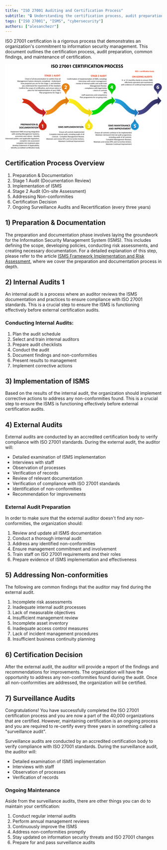```yaml
---
title: "ISO 27001 Auditing and Certification Process"
subtitle: "🔒 Understanding the certification process, audit preparation, common findings, and maintenance of certification"
tags: ["ISO 27001", "ISMS", "cybersecurity"]
authors: ["alesanchezr"]
---
```


ISO 27001 certification is a rigorous process that demonstrates an organization's commitment to information security management. This document outlines the certification process, audit preparation, common findings, and maintenance of certification.

![iso-27001-certification-process](https://github.com/4GeeksAcademy/cybersecurity-syllabus/blob/main/assets/11-iso-27001/iso-27001-process.png?raw=true)

## Certification Process Overview

1. Preparation & Documentation
2. Stage 1 Audit (Documentation Review)
3. Implementation of ISMS
4. Stage 2 Audit (On-site Assessment)
5. Addressing Non-conformities
6. Certification Decision
7. Ongoing Surveillance Audits and Recertification (every three years)

## 1) Preparation & Documentation

The preparation and documentation phase involves laying the groundwork for the Information Security Management System (ISMS). This includes defining the scope, developing policies, conducting risk assessments, and creating necessary documentation. For a detailed explanation of this step, please refer to the article [ISMS Framework Implementation and Risk Assessment](./isms-framework-and-risk-assessment.md), where we cover the preparation and documentation process in depth.

## 2) Internal Audits 1

An internal audit is a process where an auditor reviews the ISMS documentation and practices to ensure compliance with ISO 27001 standards. This is a crucial step to ensure the ISMS is functioning effectively before external certification audits.

### Conducting Internal Audits:

1. Plan the audit schedule
2. Select and train internal auditors
3. Prepare audit checklists
4. Conduct the audit
5. Document findings and non-conformities
6. Present results to management
7. Implement corrective actions

## 3) Implementation of ISMS

Based on the results of the internal audit, the organization should implement corrective actions to address any non-conformities found. This is a crucial step to ensure the ISMS is functioning effectively before external certification audits.

## 4) External Audits

External audits are conducted by an accredited certification body to verify compliance with ISO 27001 standards. During the external audit, the auditor will: 

- Detailed examination of ISMS implementation
- Interviews with staff
- Observation of processes
- Verification of records
- Review of relevant documentation
- Verification of compliance with ISO 27001 standards
- Identification of non-conformities
- Recommendation for improvements   

### External Audit Preparation

In order to make sure that the external auditor doesn't find any non-conformities, the organization should:

1. Review and update all ISMS documentation
2. Conduct a thorough internal audit
3. Address any identified non-conformities
4. Ensure management commitment and involvement
5. Train staff on ISO 27001 requirements and their roles
6. Prepare evidence of ISMS implementation and effectiveness

## 5) Addressing Non-conformities

The following are common findings that the auditor may find during the external audit.

1. Incomplete risk assessments
2. Inadequate internal audit processes
3. Lack of measurable objectives
4. Insufficient management review
5. Incomplete asset inventory
6. Inadequate access control measures
7. Lack of incident management procedures
8. Insufficient business continuity planning

## 6) Certification Decision

After the external audit, the auditor will provide a report of the findings and recommendations for improvements. The organization will have the opportunity to address any non-conformities found during the audit. Once all non-conformities are addressed, the organization will be certified.

## 7) Surveillance Audits

Congratulations! You have successfully completed the ISO 27001 certification process and you are now a part of the 40,000 organizations that are certified. However, maintaining certification is an ongoing process and you are required to re-certify every three years in something called a "surveillance audit".

Surveillance audits are conducted by an accredited certification body to verify compliance with ISO 27001 standards. During the surveillance audit, the auditor will:

- Detailed examination of ISMS implementation
- Interviews with staff
- Observation of processes
- Verification of records

### Ongoing Maintenance

Aside from the surveillance audits, there are other things you can do to maintain your certification:

1. Conduct regular internal audits
2. Perform annual management reviews
3. Continuously improve the ISMS
4. Address non-conformities promptly
5. Stay updated on information security threats and ISO 27001 changes
6. Prepare for and pass surveillance audits
